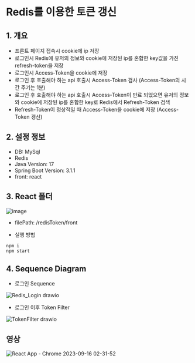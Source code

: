 <h1>Redis를 이용한 토큰 갱신</h1>
<h2>1. 개요</h2>

- 프론트 페이지 접속시 cookie에 ip 저장
- 로그인시 Redis에 유저의 정보와 cookie에 저장된 ip를 혼합한 key값을 가진 refresh-token을 저장
- 로그인시 Access-Token을 cookie에 저장
- 로그인 후 호출해야 하는 api 호출시 Access-Token 검사 (Access-Token의 시간 주기는 1분)
- 로그인 후 호출해야 하는 api 호출시 Access-Token이 만료 되었으면 유저의 정보와 cookie에 저장된 ip를 혼합한 key로 Redis에서 Refresh-Token 검색
- Refresh-Token이 정상적일 때 Access-Token을 cookie에 저장 (Access-Token 갱신)

<h2>2. 설정 정보</h2>

- DB: MySql
- Redis
- Java Version: 17
- Spring Boot Version: 3.1.1
- front: react

<h2>3. React 폴더</h2>

![image](https://github.com/dlqudals12/redisToken/assets/22268579/42acd8ab-e26b-40c0-9e0b-22e48b1a87fc)

- filePath: /redisToken/front

- 실행 방법

```
npm i
npm start
```

<h2>4. Sequence Diagram</h2>

- 로그인 Sequence

![Redis_Login drawio](https://github.com/dlqudals12/redisToken/assets/22268579/0d0ea616-7e54-49a4-b927-4f3db4fe1b90)

- 로그인 이후 Token Filter

![TokenFilter drawio](https://github.com/dlqudals12/redisToken/assets/22268579/60a738c4-8242-4ac9-ade1-6347f6f9f3d3)

<h2>영상</h2>

![React App - Chrome 2023-09-16 02-31-52](https://github.com/dlqudals12/redisToken/assets/22268579/04116c56-c2a6-4784-8830-a9fd2ebaad04)



